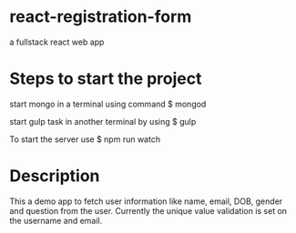 # react-registration-form
a fullstack react web app

# Steps to start the project
start mongo in a terminal using command $ mongod 


start gulp task in another terminal by using  $ gulp


To start the server use $ npm run watch

# Description
This a demo app to fetch user information like name, email, DOB, gender and question from the user. Currently the unique value validation is set on the username and email.
